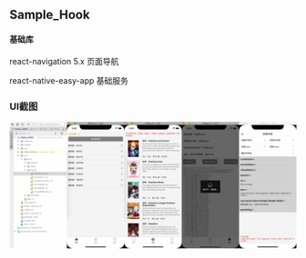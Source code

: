 ## Sample_Hook

#### 基础库

 react-navigation 5.x  页面导航

 react-native-easy-app 基础服务


### UI截图

<img src="https://github.com/chende008/Sample_MobX/blob/master/images/react_native_mobx.jpg">
